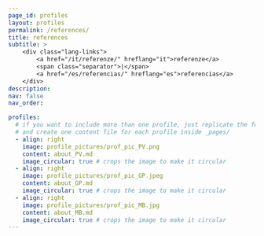 ```yaml
---
page_id: profiles
layout: profiles
permalink: /references/
title: references
subtitle: >
    <div class="lang-links">
        <a href="/it/referenze/" hreflang="it">referenze</a>
        <span class="separator">|</span>
        <a href="/es/referencias/" hreflang="es">referencias</a>
    </div>
description:
nav: false
nav_order:

profiles:
  # if you want to include more than one profile, just replicate the following block
  # and create one content file for each profile inside _pages/
  - align: right
    image: profile_pictures/prof_pic_PV.png
    content: about_PV.md
    image_circular: true # crops the image to make it circular
  - align: right
    image: profile_pictures/prof_pic_GP.jpeg
    content: about_GP.md
    image_circular: true # crops the image to make it circular
  - align: right
    image: profile_pictures/prof_pic_MB.jpg
    content: about_MB.md
    image_circular: true # crops the image to make it circular
---
```

